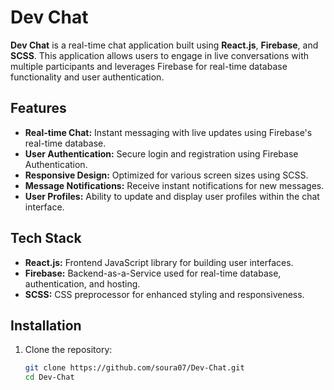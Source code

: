 # Dev Chat

**Dev Chat** is a real-time chat application built using **React.js**, **Firebase**, and **SCSS**. This application allows users to engage in live conversations with multiple participants and leverages Firebase for real-time database functionality and user authentication.

## Features

- **Real-time Chat:** Instant messaging with live updates using Firebase's real-time database.
- **User Authentication:** Secure login and registration using Firebase Authentication.
- **Responsive Design:** Optimized for various screen sizes using SCSS.
- **Message Notifications:** Receive instant notifications for new messages.
- **User Profiles:** Ability to update and display user profiles within the chat interface.

## Tech Stack

- **React.js:** Frontend JavaScript library for building user interfaces.
- **Firebase:** Backend-as-a-Service used for real-time database, authentication, and hosting.
- **SCSS:** CSS preprocessor for enhanced styling and responsiveness.

## Installation

1. Clone the repository:
   ```bash
   git clone https://github.com/soura07/Dev-Chat.git
   cd Dev-Chat
